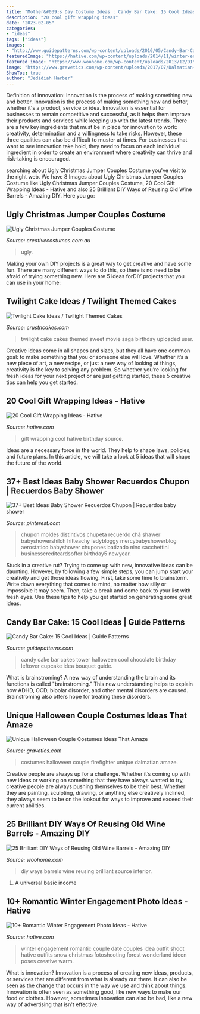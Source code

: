 ```yaml
---
title: "Mother&#039;s Day Costume Ideas : Candy Bar Cake: 15 Cool Ideas"
description: "20 cool gift wrapping ideas"
date: "2023-02-05"
categories:
- "ideas"
tags: ["ideas"]
images:
- "http://www.guidepatterns.com/wp-content/uploads/2016/05/Candy-Bar-Cake-Tower.jpg"
featuredImage: "https://hative.com/wp-content/uploads/2014/11/winter-engagement-photo-ideas/4-winter-engagement-photo-ideas.jpg"
featured_image: "https://www.woohome.com/wp-content/uploads/2013/12/DIY-Ways-To-Re-Use-Wine-Barrels-3.jpg"
image: "https://www.gravetics.com/wp-content/uploads/2017/07/Dalmatian-Firefighter.jpg"
ShowToc: true
author: "Jedidiah Harber"
---
```



Definition of innovation: Innovation is the process of making something new and better.
Innovation is the process of making something new and better, whether it's a product, service or idea. Innovation is essential for businesses to remain competitive and successful, as it helps them improve their products and services while keeping up with the latest trends.
There are a few key ingredients that must be in place for innovation to work: creativity, determination and a willingness to take risks. However, these three qualities can also be difficult to muster at times. For businesses that want to see innovation take hold, they need to focus on each individual ingredient in order to create an environment where creativity can thrive and risk-taking is encouraged.

	

		
searching about Ugly Christmas Jumper Couples Costume you've visit to the right web. We have 8 Images about Ugly Christmas Jumper Couples Costume like Ugly Christmas Jumper Couples Costume, 20 Cool Gift Wrapping Ideas - Hative and also 25 Brilliant DIY Ways of Reusing Old Wine Barrels - Amazing DIY. Here you go:
		
    
## Ugly Christmas Jumper Couples Costume

<img loading=lazy src="https://www.creativecostumes.com.au/wp-content/uploads/2018/07/CC_April_18_133-768x1024.jpg" onerror="this.onerror=null;this.src='https://tse1.mm.bing.net/th?id=OIP.HW9Fv4UDj9eJoob3fn4hiwHaJ4&amp;pid=15.1';" alt="Ugly Christmas Jumper Couples Costume">

_Source: creativecostumes.com.au_

>ugly. 

	

Making your own DIY projects is a great way to get creative and have some fun. There are many different ways to do this, so there is no need to be afraid of trying something new. Here are 5 ideas forDIY projects that you can use in your home: 

    
## Twilight Cake Ideas / Twilight Themed Cakes

<img loading=lazy src="http://www.crustncakes.com/blog/wp-content/uploads/2015/10/28813ed937463f0f5addd8d475c81594-686x1024.jpg" onerror="this.onerror=null;this.src='https://tse1.mm.bing.net/th?id=OIP.bDgU-Q0_-DP_iTaHVW9E0AHaLD&amp;pid=15.1';" alt="Twilight Cake Ideas / Twilight Themed Cakes">

_Source: crustncakes.com_

>twilight cake cakes themed sweet movie saga birthday uploaded user. 

	

Creative ideas come in all shapes and sizes, but they all have one common goal: to make something that you or someone else will love. Whether it’s a new piece of art, a new recipe, or just a new way of looking at things, creativity is the key to solving any problem. So whether you’re looking for fresh ideas for your next project or are just getting started, these 5 creative tips can help you get started.

    
## 20 Cool Gift Wrapping Ideas - Hative

<img loading=lazy src="https://hative.com/wp-content/uploads/2014/10/gift-wrapping-ideas/2-cool-gift-wrapping-ideas.jpg" onerror="this.onerror=null;this.src='https://tse4.mm.bing.net/th?id=OIP.iX8UAdzo3q4mvijwzBCFEwHaKX&amp;pid=15.1';" alt="20 Cool Gift Wrapping Ideas - Hative">

_Source: hative.com_

>gift wrapping cool hative birthday source. 

	

Ideas are a necessary force in the world. They help to shape laws, policies, and future plans. In this article, we will take a look at 5 ideas that will shape the future of the world.

    
## 37+ Best Ideas Baby Shower Recuerdos Chupon | Recuerdos Baby Shower

<img loading=lazy src="https://i.pinimg.com/736x/16/24/a3/1624a3447b0db45ec25bf5efa00b438e.jpg" onerror="this.onerror=null;this.src='https://tse3.mm.bing.net/th?id=OIP.jeYpLcmyq9Uy05HZraVaBgAAAA&amp;pid=15.1';" alt="37+ Best Ideas Baby Shower Recuerdos Chupon | Recuerdos baby shower">

_Source: pinterest.com_

>chupon moldes distintivos chupeta recuerdo chá shawer babyshowershiloh hitteachy ledybloggy mercybabyshowerblog aerostatico babyshower chupones batizado nino sacchettini businesscreditcardsoffer birthday5 newyear. 

	

Stuck in a creative rut? Trying to come up with new, innovative ideas can be daunting. However, by following a few simple steps, you can jump start your creativity and get those ideas flowing. First, take some time to brainstorm. Write down everything that comes to mind, no matter how silly or impossible it may seem. Then, take a break and come back to your list with fresh eyes. Use these tips to help you get started on generating some great ideas.

    
## Candy Bar Cake: 15 Cool Ideas | Guide Patterns

<img loading=lazy src="http://www.guidepatterns.com/wp-content/uploads/2016/05/Candy-Bar-Cake-Tower.jpg" onerror="this.onerror=null;this.src='https://tse4.mm.bing.net/th?id=OIP._NijI6EXHaDdxrNvoebJhgHaJ4&amp;pid=15.1';" alt="Candy Bar Cake: 15 Cool Ideas | Guide Patterns">

_Source: guidepatterns.com_

>candy cake bar cakes tower halloween cool chocolate birthday leftover cupcake idea bouquet guide. 

	

What is brainstroming?
A new way of understanding the brain and its functions is called "brainstroming." This new understanding helps to explain how ADHD, OCD, bipolar disorder, and other mental disorders are caused. Brainstroming also offers hope for treating these disorders.

    
## Unique Halloween Couple Costumes Ideas That Amaze

<img loading=lazy src="https://www.gravetics.com/wp-content/uploads/2017/07/Dalmatian-Firefighter.jpg" onerror="this.onerror=null;this.src='https://tse2.mm.bing.net/th?id=OIP.2GyKmF6GvnY-WS6n4MIymwHaJ4&amp;pid=15.1';" alt="Unique Halloween Couple Costumes Ideas That Amaze">

_Source: gravetics.com_

>costumes halloween couple firefighter unique dalmatian amaze. 

	

Creative people are always up for a challenge. Whether it’s coming up with new ideas or working on something that they have always wanted to try, creative people are always pushing themselves to be their best. Whether they are painting, sculpting, drawing, or anything else creatively inclined, they always seem to be on the lookout for ways to improve and exceed their current abilities.

    
## 25 Brilliant DIY Ways Of Reusing Old Wine Barrels - Amazing DIY

<img loading=lazy src="https://www.woohome.com/wp-content/uploads/2013/12/DIY-Ways-To-Re-Use-Wine-Barrels-3.jpg" onerror="this.onerror=null;this.src='https://tse4.mm.bing.net/th?id=OIP.rkUhJfrErLTAYQrKdm0gmgHaLH&amp;pid=15.1';" alt="25 Brilliant DIY Ways of Reusing Old Wine Barrels - Amazing DIY">

_Source: woohome.com_

>diy ways barrels wine reusing brilliant source interior. 

	

1. A universal basic income

    
## 10+ Romantic Winter Engagement Photo Ideas - Hative

<img loading=lazy src="https://hative.com/wp-content/uploads/2014/11/winter-engagement-photo-ideas/4-winter-engagement-photo-ideas.jpg" onerror="this.onerror=null;this.src='https://tse2.mm.bing.net/th?id=OIP.PttkRVoaTZOdBu3shGPDtQHaLI&amp;pid=15.1';" alt="10+ Romantic Winter Engagement Photo Ideas - Hative">

_Source: hative.com_

>winter engagement romantic couple date couples idea outfit shoot hative outfits snow christmas fotoshooting forest wonderland ideen poses creative warm. 

	

What is innovation?
Innovation is a process of creating new ideas, products, or services that are different from what is already out there. It can also be seen as the change that occurs in the way we use and think about things. Innovation is often seen as something good, like new ways to make our food or clothes. However, sometimes innovation can also be bad, like a new way of advertising that isn't effective.

